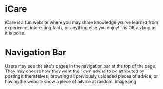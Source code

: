 # iCare

iCare is a fun website where you may share knowledge you've learned from experience, interesting facts, or anything else you enjoy! It is OK as long as it is polite.

# Navigation Bar
Users may see the site's pages in the navigation bar at the top of the page. They may choose how they want their own advise to be attributed by posting it themselves, browsing all previously uploaded pieces of advice, or having the website show a piece of advice at random.
image.png

